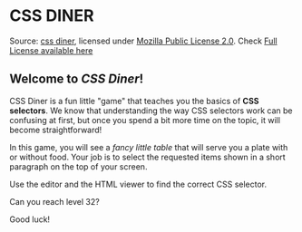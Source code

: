 # CSS DINER

Source: [css diner](https://flukeout.github.io/), licensed under [Mozilla Public License 2.0](https://www.mozilla.org/en-US/MPL/2.0/). Check [Full License available here](https://github.com/flukeout/css-diner/blob/develop/LICENSE)

## Welcome to _CSS Diner_!

CSS Diner is a fun little "game" that teaches you the basics of **CSS selectors**.
We know that understanding the way CSS selectors work can be confusing at first, but once you spend a bit more time on the topic, it will become straightforward!

In this game, you will see a _fancy little table_ that will serve you a plate with or without food. Your job is to select the requested items shown in a short paragraph on the top of your screen.

Use the editor and the HTML viewer to find the correct CSS selector.

Can you reach level 32?

Good luck!
